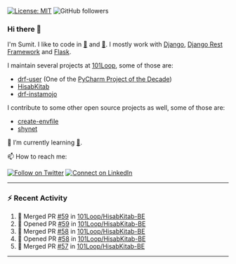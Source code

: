 [![License: MIT](https://img.shields.io/badge/License-MIT-yellow.svg)](https://opensource.org/licenses/MIT)
![GitHub followers](https://img.shields.io/github/followers/sumit4613?style=social)

### Hi there 👋

I'm Sumit. I like to code in [:snake:](https://python.org/) and [:rabbit:](https://golang.org). I mostly work with [Django](https://djangoproject.com), [Django Rest Framework](https://www.django-rest-framework.org/) and [Flask](https://flask.palletsprojects.com).

I maintain several projects at [101Loop](https://github.com/101loop/), some of those are:

- [drf-user](https://github.com/101loop/drf-user) (One of the [PyCharm Project of the Decade](https://www.jetbrains.com/lp/pycharm-10-years/))
- [HisabKitab](https://github.com/101loop/HisabKitab-BE)
- [drf-instamojo](https://github.com/101loop/drf-instamojo)

I contribute to some other open source projects as well, some of those are:

- [create-envfile](https://github.com/SpicyPizza/create-envfile)
- [shynet](https://github.com/milesmcc/shynet)


🔭 I’m currently learning [:rabbit:](https://golang.org).

📫 How to reach me:

[![Follow on Twitter](https://img.shields.io/badge/--twitter?label=Twitter&logo=Twitter&style=social)](https://twitter.com/sumitsingh4613) [![Connect on LinkedIn](https://img.shields.io/badge/--linkedin?label=LinkedIn&logo=LinkedIn&style=social)](https://www.linkedin.com/in/sumit4613)


---

### :zap: Recent Activity

<!--START_SECTION:activity-->
1. 🎉 Merged PR [#59](https://github.com/101Loop/HisabKitab-BE/pull/59) in [101Loop/HisabKitab-BE](https://github.com/101Loop/HisabKitab-BE)
2. 💪 Opened PR [#59](https://github.com/101Loop/HisabKitab-BE/pull/59) in [101Loop/HisabKitab-BE](https://github.com/101Loop/HisabKitab-BE)
3. 🎉 Merged PR [#58](https://github.com/101Loop/HisabKitab-BE/pull/58) in [101Loop/HisabKitab-BE](https://github.com/101Loop/HisabKitab-BE)
4. 💪 Opened PR [#58](https://github.com/101Loop/HisabKitab-BE/pull/58) in [101Loop/HisabKitab-BE](https://github.com/101Loop/HisabKitab-BE)
5. 🎉 Merged PR [#57](https://github.com/101Loop/HisabKitab-BE/pull/57) in [101Loop/HisabKitab-BE](https://github.com/101Loop/HisabKitab-BE)
<!--END_SECTION:activity-->

---
